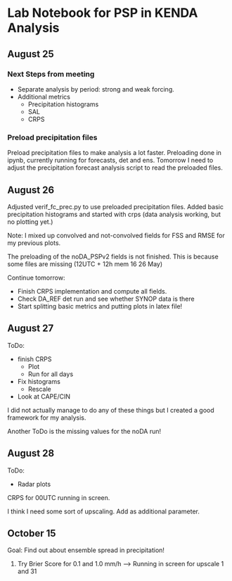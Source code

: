 # Lab Notebook for PSP in KENDA Analysis

## August 25

### Next Steps from meeting
- Separate analysis by period: strong and weak forcing. 
- Additional metrics
    - Precipitation histograms
    - SAL
    - CRPS

### Preload precipitation files
Preload precipitation files to make analysis a lot faster. 
Preloading done in ipynb, currently running for forecasts, det and ens.
Tomorrow I need to adjust the precipitation forecast analysis script to read the preloaded files. 

## August 26
Adjusted verif_fc_prec.py to use preloaded precipitation files. Added basic precipitation histograms and started with crps (data analysis working, but no plotting yet.)

Note: I mixed up convolved and not-convolved fields for FSS and RMSE for my previous plots. 

The preloading of the noDA_PSPv2 fields is not finished. This is because some files are missing (12UTC + 12h mem 16 26 May)

Continue tomorrow:
- Finish CRPS implementation and compute all fields. 
- Check DA_REF det run and see whether SYNOP data is there
- Start splitting basic metrics and putting plots in latex file!

## August 27

ToDo:
- finish CRPS
    - Plot
    - Run for all days
- Fix histograms
    - Rescale
- Look at CAPE/CIN

I did not actually manage to do any of these things but I created a good framework for my analysis.

Another ToDo is the missing values for the noDA run!


## August 28

ToDo:
- Radar plots

CRPS for 00UTC running in screen.

I think I need some sort of upscaling. Add as additional parameter.


## October 15

Goal: Find out about ensemble spread in precipitation!

1. Try Brier Score for 0.1 and 1.0 mm/h --> Running in screen for upscale 1 and 31